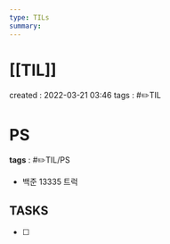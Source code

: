 ```yaml
---
type: TILs
summary: 
---
```


# [[TIL]]
created : 2022-03-21 03:46
tags : #✏️TIL

# PS
**tags** : #✏️TIL/PS 
- 백준 13335 트럭

## TASKS
- [ ] 

